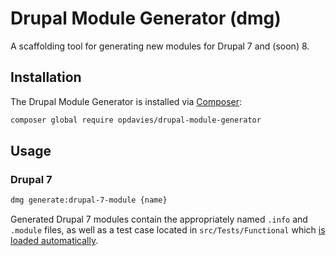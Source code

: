 # Drupal Module Generator (dmg)

A scaffolding tool for generating new modules for Drupal 7 and (soon) 8.

## Installation

The Drupal Module Generator is installed via [Composer][]:

```bash
composer global require opdavies/drupal-module-generator
```

[composer]: https://getcomposer.org

## Usage

### Drupal 7

```bash
dmg generate:drupal-7-module {name}
```

Generated Drupal 7 modules contain the appropriately named `.info` and `.module` files,
as well as a test case located in `src/Tests/Functional` which [is loaded automatically](https://www.oliverdavies.uk/articles/psr4-autoloading-test-cases-drupal-7).
